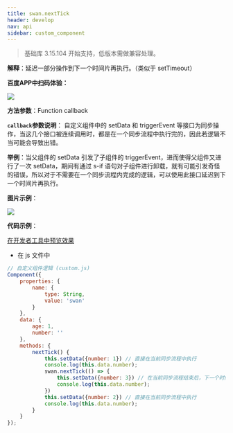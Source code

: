 ```yaml
---
title: swan.nextTick
header: develop
nav: api
sidebar: custom_component
---
```


 

> 基础库 3.15.104 开始支持，低版本需做兼容处理。

**解释**：延迟一部分操作到下一个时间片再执行。（类似于 setTimeout）


**百度APP中扫码体验：**

<img src="https://b.bdstatic.com/miniapp/assets/images/doc_demo/fragment_nextTick.png" class="demo-qrcode-image" />

**方法参数**：Function callback

**`callback`参数说明**：
自定义组件中的 setData 和 triggerEvent 等接口为同步操作，当这几个接口被连续调用时，都是在一个同步流程中执行完的，因此若逻辑不当可能会导致出错。

**举例**：当父组件的 setData 引发了子组件的 triggerEvent，进而使得父组件又进行了一次 setData，期间有通过 s-if 语句对子组件进行卸载，就有可能引发奇怪的错误，所以对于不需要在一个同步流程内完成的逻辑，可以使用此接口延迟到下一个时间片再执行。

**图片示例**：

<div class="m-doc-custom-examples">
    <div class="m-doc-custom-examples-correct">
        <img src="https://b.bdstatic.com/miniapp/image/nextTick.png">
    </div>
    <div class="m-doc-custom-examples-correct">
        <img src=" ">
    </div>
    <div class="m-doc-custom-examples-correct">
        <img src=" ">
    </div>     
</div>

**代码示例**：

<a href="swanide://fragment/645949899f4d4951ea0eb15ddb6c66101574773397207" title="在开发者工具中预览效果" target="_self">在开发者工具中预览效果</a>

* 在 js 文件中

```js
// 自定义组件逻辑 (custom.js)
Component({
    properties: {
        name: {
            type: String,
            value: 'swan'
        }
    },
    data: {
        age: 1,
        number: ''
    },
    methods: {
        nextTick() {
            this.setData({number: 1}) // 直接在当前同步流程中执行
            console.log(this.data.number);
            swan.nextTick(() => {
                this.setData({number: 3}) // 在当前同步流程结束后，下一个时间片执行         
                console.log(this.data.number);
            })
            this.setData({number: 2}) // 直接在当前同步流程中执行
            console.log(this.data.number);
        }
    }
});
```
